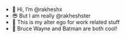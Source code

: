 - 👋 Hi, I’m @rakheshx
- 😎 But I am really @rakheshster
- 🤫 This is my alter ego for work related stuff
- 🦇 Bruce Wayne and Batman are both cool!

<!---
rakheshx/rakheshx is a ✨ special ✨ repository because its `README.md` (this file) appears on your GitHub profile.
You can click the Preview link to take a look at your changes.
--->
